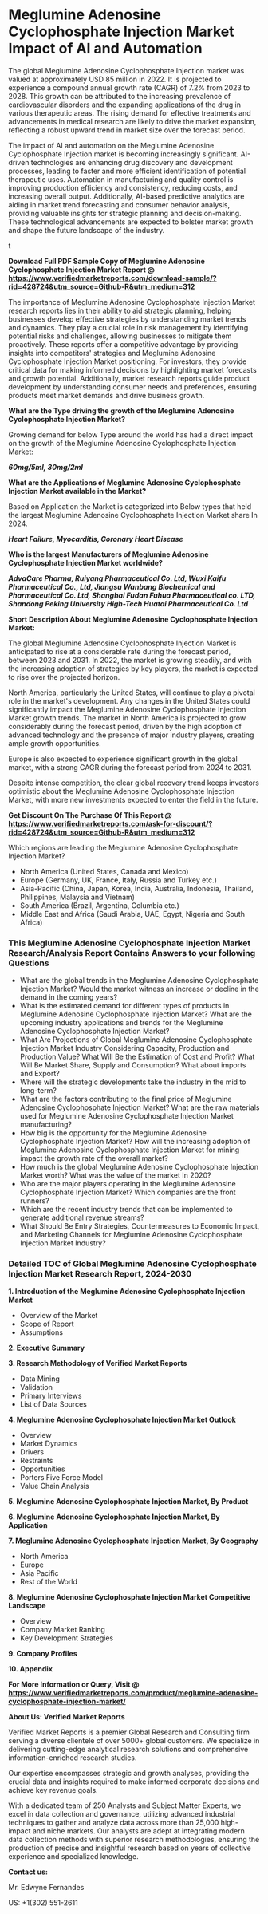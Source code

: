 <meta name="title" content="Global Meglumine Adenosine Cyclophosphate Injection Market Impact of AI and Automation"><meta name="description" content="The global Meglumine Adenosine Cyclophosphate Injection market was valued at approximately USD 85 million in 2022. It is projected to experience a compound annual grow"><meta name="title" content="Meglumine Adenosine Cyclophosphate Injection Market Size, Share, Scope, Trends, Growth, Opportunities, Analysis, Forecast"><h1>Meglumine Adenosine Cyclophosphate Injection Market Impact of AI and Automation</h1><p>The global Meglumine Adenosine Cyclophosphate Injection market was valued at approximately USD 85 million in 2022. It is projected to experience a compound annual growth rate (CAGR) of 7.2% from 2023 to 2028. This growth can be attributed to the increasing prevalence of cardiovascular disorders and the expanding applications of the drug in various therapeutic areas. The rising demand for effective treatments and advancements in medical research are likely to drive the market expansion, reflecting a robust upward trend in market size over the forecast period.</p><p>The impact of AI and automation on the Meglumine Adenosine Cyclophosphate Injection market is becoming increasingly significant. AI-driven technologies are enhancing drug discovery and development processes, leading to faster and more efficient identification of potential therapeutic uses. Automation in manufacturing and quality control is improving production efficiency and consistency, reducing costs, and increasing overall output. Additionally, AI-based predictive analytics are aiding in market trend forecasting and consumer behavior analysis, providing valuable insights for strategic planning and decision-making. These technological advancements are expected to bolster market growth and shape the future landscape of the industry.</p>t</p><p id="" class=""><strong>Download Full PDF Sample Copy of Meglumine Adenosine Cyclophosphate Injection Market Report @ <a href="https://www.verifiedmarketreports.com/download-sample/?rid=428724&utm_source=Github-R&utm_medium=312" target="_blank">https://www.verifiedmarketreports.com/download-sample/?rid=428724&utm_source=Github-R&utm_medium=312</a></strong></p><p>The importance of&nbsp;Meglumine Adenosine Cyclophosphate Injection Market research reports lies in their ability to aid strategic planning, helping businesses develop effective strategies by understanding market trends and dynamics. They play a crucial role in risk management by identifying potential risks and challenges, allowing businesses to mitigate them proactively. These reports offer a competitive advantage by providing insights into competitors' strategies and Meglumine Adenosine Cyclophosphate Injection Market positioning. For investors, they provide critical data for making informed decisions by highlighting market forecasts and growth potential. Additionally, market research reports guide product development by understanding consumer needs and preferences, ensuring products meet market demands and drive business growth.</p><p><strong>What are the&nbsp;Type driving the growth of the Meglumine Adenosine Cyclophosphate Injection Market?</strong></p><p id="" class="">Growing demand for below Type around the world has had a direct impact on the growth of the Meglumine Adenosine Cyclophosphate Injection Market:</p><em><strong>60mg/5ml, 30mg/2ml</strong></em></p><strong>What are the&nbsp;Applications&nbsp;of Meglumine Adenosine Cyclophosphate Injection Market available in the Market?</strong></p><p id="" class="">Based on Application the Market is categorized into Below types that held the largest Meglumine Adenosine Cyclophosphate Injection Market share In 2024.</p><em><strong>Heart Failure, Myocarditis, Coronary Heart Disease</strong></em></p><strong>Who is the largest Manufacturers of Meglumine Adenosine Cyclophosphate Injection Market worldwide?</strong></p><p><em><strong>AdvaCare Pharma, Ruiyang Pharmaceutical Co. Ltd, Wuxi Kaifu Pharmaceutical Co., Ltd, Jiangsu Wanbang Biochemical and Pharmaceutical Co. Ltd, Shanghai Fudan Fuhua Pharmaceutical co. LTD, Shandong Peking University High-Tech Huatai Pharmaceutical Co. Ltd</strong></em></p><p id="" class=""><strong>Short Description About Meglumine Adenosine Cyclophosphate Injection Market:</strong></p><p>The global Meglumine Adenosine Cyclophosphate Injection Market is anticipated to rise at a considerable rate during the forecast period, between 2023 and 2031. In 2022, the market is growing steadily, and with the increasing adoption of strategies by key players, the market is expected to rise over the projected horizon.</p><p>North America, particularly the United States, will continue to play a pivotal role in the market's development. Any changes in the United States could significantly impact the Meglumine Adenosine Cyclophosphate Injection Market growth trends. The market in North America is projected to grow considerably during the forecast period, driven by the high adoption of advanced technology and the presence of major industry players, creating ample growth opportunities.</p><p>Europe is also expected to experience significant growth in the global market, with a strong CAGR during the forecast period from 2024 to 2031.</p><p>Despite intense competition, the clear global recovery trend keeps investors optimistic about the Meglumine Adenosine Cyclophosphate Injection Market, with more new investments expected to enter the field in the future.</p><p id="" class=""><strong>Get Discount On The Purchase Of This Report @ <a href="https://www.verifiedmarketreports.com/ask-for-discount/?rid=428724&utm_source=Github-R&utm_medium=312" target="_blank">https://www.verifiedmarketreports.com/ask-for-discount/?rid=428724&utm_source=Github-R&utm_medium=312</a></strong></p>Which regions are leading the Meglumine Adenosine Cyclophosphate Injection Market?</p><ul><li>North America (United States, Canada and Mexico)</li><li>Europe (Germany, UK, France, Italy, Russia and Turkey etc.)</li><li>Asia-Pacific (China, Japan, Korea, India, Australia, Indonesia, Thailand, Philippines, Malaysia and Vietnam)</li><li>South America (Brazil, Argentina, Columbia etc.)</li><li>Middle East and Africa (Saudi Arabia, UAE, Egypt, Nigeria and South Africa)</li></ul><h3 id="" class="">This Meglumine Adenosine Cyclophosphate Injection Market Research/Analysis Report Contains Answers to your following Questions</h3><ul><li>What are the global trends in the Meglumine Adenosine Cyclophosphate Injection Market? Would the market witness an increase or decline in the demand in the coming years?</li><li>What is the estimated demand for different types of products in Meglumine Adenosine Cyclophosphate Injection Market? What are the upcoming industry applications and trends for the Meglumine Adenosine Cyclophosphate Injection Market?</li><li>What Are Projections of Global Meglumine Adenosine Cyclophosphate Injection Market Industry Considering Capacity, Production and Production Value? What Will Be the Estimation of Cost and Profit? What Will Be Market Share, Supply and Consumption? What about imports and Export?</li><li>Where will the strategic developments take the industry in the mid to long-term?</li><li>What are the factors contributing to the final price of Meglumine Adenosine Cyclophosphate Injection Market? What are the raw materials used for Meglumine Adenosine Cyclophosphate Injection Market manufacturing?</li><li>How big is the opportunity for the Meglumine Adenosine Cyclophosphate Injection Market? How will the increasing adoption of Meglumine Adenosine Cyclophosphate Injection Market for mining impact the growth rate of the overall market?</li><li>How much is the global Meglumine Adenosine Cyclophosphate Injection Market worth? What was the value of the market In 2020?</li><li>Who are the major players operating in the Meglumine Adenosine Cyclophosphate Injection Market? Which companies are the front runners?</li><li>Which are the recent industry trends that can be implemented to generate additional revenue streams?</li><li>What Should Be Entry Strategies, Countermeasures to Economic Impact, and Marketing Channels for Meglumine Adenosine Cyclophosphate Injection Market Industry?</li></ul><h3 id="" class="">Detailed TOC of Global Meglumine Adenosine Cyclophosphate Injection Market Research Report, 2024-2030</h3><p id="" class=""><strong>1. Introduction of the Meglumine Adenosine Cyclophosphate Injection Market</strong></p><ul><li>Overview of the Market</li><li>Scope of Report</li><li>Assumptions</li></ul><p id="" class=""><strong>2. Executive Summary</strong></p><p id="" class=""><strong>3. Research Methodology of Verified Market Reports</strong></p><ul><li>Data Mining</li><li>Validation</li><li>Primary Interviews</li><li>List of Data Sources</li></ul><p id="" class=""><strong>4. Meglumine Adenosine Cyclophosphate Injection Market Outlook</strong></p><ul><li>Overview</li><li>Market Dynamics</li><li>Drivers</li><li>Restraints</li><li>Opportunities</li><li>Porters Five Force Model</li><li>Value Chain Analysis</li></ul><p id="" class=""><strong>5. Meglumine Adenosine Cyclophosphate Injection Market, By Product</strong></p><p id="" class=""><strong>6. Meglumine Adenosine Cyclophosphate Injection Market, By Application</strong></p><p id="" class=""><strong>7. Meglumine Adenosine Cyclophosphate Injection Market, By Geography</strong></p><ul><li>North America</li><li>Europe</li><li>Asia Pacific</li><li>Rest of the World</li></ul><p id="" class=""><strong>8. Meglumine Adenosine Cyclophosphate Injection Market Competitive Landscape</strong></p><ul><li>Overview</li><li>Company Market Ranking</li><li>Key Development Strategies</li></ul><p id="" class=""><strong>9. Company Profiles</strong></p><p id="" class=""><strong>10. Appendix</strong></p><p id="" class=""><strong>For More Information or Query, Visit @ <a href="https://www.verifiedmarketreports.com/product/meglumine-adenosine-cyclophosphate-injection-market/" target="_blank">https://www.verifiedmarketreports.com/product/meglumine-adenosine-cyclophosphate-injection-market/</a></strong></p><p id="" class=""><strong>About Us: Verified Market Reports</strong></p><p id="" class="">Verified Market Reports is a premier Global Research and Consulting firm serving a diverse clientele of over 5000+ global customers. We specialize in delivering cutting-edge analytical research solutions and comprehensive information-enriched research studies.</p><p id="" class="">Our expertise encompasses strategic and growth analyses, providing the crucial data and insights required to make informed corporate decisions and achieve key revenue goals.</p><p id="" class="">With a dedicated team of 250 Analysts and Subject Matter Experts, we excel in data collection and governance, utilizing advanced industrial techniques to gather and analyze data across more than 25,000 high-impact and niche markets. Our analysts are adept at integrating modern data collection methods with superior research methodologies, ensuring the production of precise and insightful research based on years of collective experience and specialized knowledge.</p><p id="" class=""><strong>Contact us:</strong></p><p id="" class="">Mr. Edwyne Fernandes</p><p id="" class="">US: +1(302) 551-2611</p>